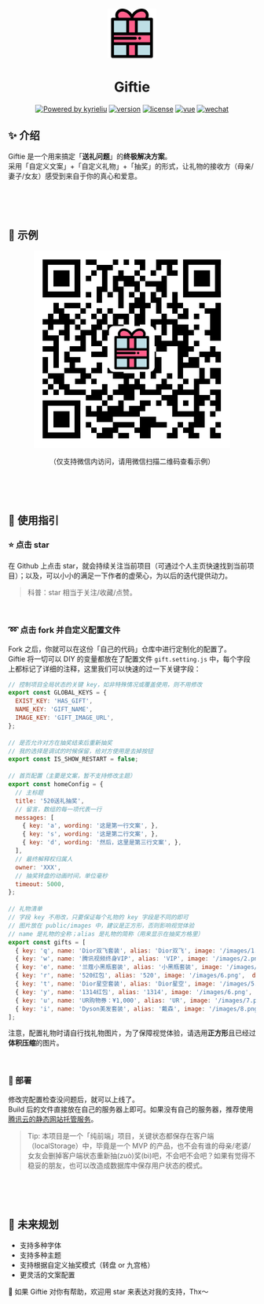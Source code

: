 <p align="center"><img width="100" src="./logo.png" alt="Gift logo"></p>
<h1 align="center">Giftie</h1>
<p align="center">
  <a target="_blank" href="https://kyrieliu.cn"><img src="https://img.shields.io/badge/Powered-kyrieliu-red" alt="Powered by kyrieliu"></a>
  <a href="javascript:void(0)"><img src="https://img.shields.io/badge/Version-1.0.0-blue" alt="version"></a>
  <a href="javascript:void(0)"><img src="https://img.shields.io/badge/License-MIT-blueviolet" alt="license"></a>
  <a href="javascript:void(0)"><img src="https://img.shields.io/badge/Vue-2.x-41b883" alt="vue"></a>
  <a target="_blank" href="https://kyrieliu.cn/images/qrcode.jpg"><img src="https://img.shields.io/badge/Consult-Wechat%20Official%20Account-green" alt="wechat"></a>
</p>
  
## :sparkles: 介绍
Giftie 是一个用来搞定「**送礼问题**」的**终极解决方案**。  
采用「自定义文案」+「自定义礼物」+「抽奖」的形式，让礼物的接收方（母亲/妻子/女友）感受到来自于你的真心和爱意。  
  
<br><br><br>

## :chestnut: 示例
<p align="center"><img alt="demo" src="./demo.png"></p>
<p align="center">（仅支持微信内访问，请用微信扫描二维码查看示例）</p>
  
<br><br><br>

## :bookmark: 使用指引
### :star: 点击 star
在 Github 上点击 star，就会持续关注当前项目（可通过个人主页快速找到当前项目）；以及，可以小小的满足一下作者的虚荣心，为以后的迭代提供动力。
> 科普：star 相当于关注/收藏/点赞。  
  
<br>

### :loop: 点击 fork 并自定义配置文件
Fork 之后，你就可以在这份「自己的代码」仓库中进行定制化的配置了。  
Giftie 将一切可以 DIY 的变量都放在了配置文件 ```gift.setting.js``` 中，每个字段上都标记了详细的注释，这里我们可以快速的过一下关键字段：  
```javascript
// 控制项目全局状态的关键 key，如非特殊情况或覆盖使用，则不用修改
export const GLOBAL_KEYS = {
  EXIST_KEY: 'HAS_GIFT',
  NAME_KEY: 'GIFT_NAME',
  IMAGE_KEY: 'GIFT_IMAGE_URL',
};

// 是否允许对方在抽奖结束后重新抽奖
// 我的选择是调试的时候保留，给对方使用是去掉按钮
export const IS_SHOW_RESTART = false;

// 首页配置（主要是文案，暂不支持修改主题）
export const homeConfig = {
  // 主标题
  title: '520送礼抽奖',
  // 留言，数组的每一项代表一行
  messages: [
    { key: 'a', wording: '这是第一行文案', },
    { key: 's', wording: '这是第二行文案', },
    { key: 'd', wording: '然后，这里是第三行文案', },
  ],
  // 最终解释权归属人
  owner: 'XXX',
  // 抽奖转盘的动画时间，单位毫秒
  timeout: 5000,
};

// 礼物清单
// 字段 key 不用改，只要保证每个礼物的 key 字段是不同的即可
// 图片放在 public/images 中，建议是正方形，否则影响视觉体验
// name 是礼物的全称；alias 是礼物的简称（用来显示在抽奖方格里）
export const gifts = [
  { key: 'q', name: 'Dior双飞套装', alias: 'Dior双飞', image: '/images/1.png',  description: '「经典迷人色彩，彰显奢华魅力」' },
  { key: 'w', name: '腾讯视频终身VIP', alias: 'VIP', image: '/images/2.png',  description: '“为你承包一辈子的 VIP”' },
  { key: 'e', name: '兰蔻小黑瓶套装', alias: '小黑瓶套装', image: '/images/3.png',  description: '「强维稳，快修护」' },
  { key: 'r', name: '520红包', alias: '520', image: '/images/6.png',  description: '“想给你唱一百首情歌”' },
  { key: 't', name: 'Dior星空套装', alias: 'Dior星空', image: '/images/5.png',  description: '「百变唇妆，精美雕琢」' },
  { key: 'y', name: '1314红包', alias: '1314', image: '/images/6.png',  description: '“从今往后，我都会在你旁边”' },
  { key: 'u', name: 'UR购物券：¥1,000', alias: 'UR', image: '/images/7.png',  description: '“UR！买！”' },
  { key: 'i', name: 'Dyson美发套装', alias: '戴森', image: '/images/8.png',  description: '「不同造型需求，全面满足」' },
];
```
注意，配置礼物时请自行找礼物图片，为了保障视觉体验，请选用**正方形**且已经过**体积压缩**的图片。  
  
<br>

### :rocket: 部署
修改完配置检查没问题后，就可以上线了。  
Build 后的文件直接放在自己的服务器上即可。如果没有自己的服务器，推荐使用[腾讯云的静态网站托管服务](https://cloud.tencent.com/document/product/876/40270)。  
> Tip: 本项目是一个「纯前端」项目，关键状态都保存在客户端（localStorage）中，毕竟是一个 MVP 的产品，也不会有谁的母亲/老婆/女友会删掉客户端状态重新抽(zuò)奖(bì)吧，不会吧不会吧？如果有觉得不稳妥的朋友，也可以改造成数据库中保存用户状态的模式。  
  
<br><br><br>

## :flags: 未来规划
- 支持多种字体
- 支持多种主题
- 支持根据自定义抽奖模式（转盘 or 九宫格）
- 更灵活的文案配置  
  
:star2: 如果 Giftie 对你有帮助，欢迎用 star 来表达对我的支持，Thx～